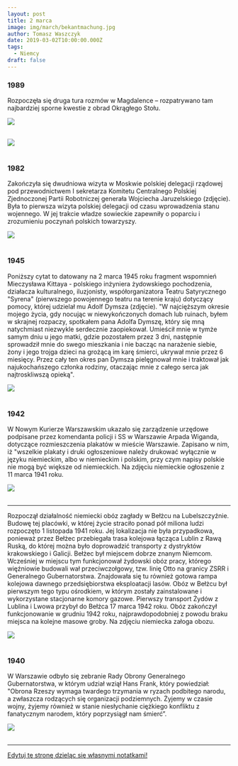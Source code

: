 ```yaml
---
layout: post
title: 2 marca
image: img/march/bekantmachung.jpg
author: Tomasz Waszczyk
date: 2019-03-02T10:00:00.000Z
tags:
  - Niemcy
draft: false
---
```


### 1989

Rozpoczęła się druga tura rozmów w Magdalence – rozpatrywano tam najbardziej sporne kwestie z obrad Okrągłego Stołu.

<img src="./img/march/magdalenka1.jpg"/><br><br>

<img src="./img/march/magdalenka2.jpg"/><br><br>

### 1982

Zakończyła się dwudniowa wizyta w Moskwie polskiej delegacji rządowej pod przewodnictwem I sekretarza Komitetu Centralnego Polskiej Zjednoczonej Partii Robotniczej generała Wojciecha Jaruzelskiego (zdjęcie). Była to pierwsza wizyta polskiej delegacji od czasu wprowadzenia stanu wojennego. W jej trakcie władze sowieckie zapewniły o poparciu i zrozumieniu poczynań polskich towarzyszy.

<img src="./img/march/jaruzelski.jpg"/><br><br>

### 1945

Poniższy cytat to datowany na 2 marca 1945 roku fragment wspomnień Mieczysława Kittaya - polskiego inżyniera żydowskiego pochodzenia, działacza kulturalnego, iluzjonisty, współorganizatora Teatru Satyrycznego "Syrena" (pierwszego powojennego teatru na terenie kraju) dotyczący pomocy, której udzielał mu Adolf Dymsza (zdjęcie).
"W najcięższym okresie mojego życia, gdy nocując w niewykończonych domach lub ruinach, byłem w skrajnej rozpaczy, spotkałem pana Adolfa Dymszę, który się mną natychmiast niezwykle serdecznie zaopiekował. Umieścił mnie w tymże samym dniu u jego matki, gdzie pozostałem przez 3 dni, następnie sprowadził mnie do swego mieszkania i nie bacząc na narażenie siebie, żony i jego trojga dzieci na grożącą im karę śmierci, ukrywał mnie przez 6 miesięcy. Przez cały ten okres pan Dymsza pielęgnował mnie i traktował jak najukochańszego członka rodziny, otaczając mnie z całego serca jak najtroskliwszą opieką".

<img src="./img/march/kittay.jpg"/><br><br>

### 1942

W Nowym Kurierze Warszawskim ukazało się zarządzenie urzędowe podpisane przez komendanta policji i SS w Warszawie Arpada Wiganda, dotyczące rozmieszczenia plakatów w mieście Warszawie.
Zapisano w nim, iż "wszelkie plakaty i druki ogłoszeniowe należy drukować wyłącznie w języku niemieckim, albo w niemieckim i polskim, przy czym napisy polskie nie mogą być większe od niemieckich.
Na zdjęciu niemieckie ogłoszenie z 11 marca 1941 roku.

<img src="./img/march/bekantmachung.jpg"/><br><br>

---

Rozpoczął działalność niemiecki obóz zagłady w Bełżcu na Lubelszczyźnie.
Budowę tej placówki, w której życie straciło ponad pół miliona ludzi rozpoczęto 1 listopada 1941 roku. Jej lokalizacja nie była przypadkowa, ponieważ przez Bełżec przebiegała trasa kolejowa łącząca Lublin z Rawą Ruską, do której można było doprowadzić transporty z dystryktów krakowskiego i Galicji. Bełżec był miejscem dobrze znanym Niemcom. Wcześniej w miejscu tym funkcjonował żydowski obóz pracy, którego więźniowie budowali wał przeciwczołgowy, tzw. linię Otto na granicy ZSRR i Generalnego Gubernatorstwa. Znajdowała się tu również gotowa rampa kolejowa dawnego przedsiębiorstwa eksploatacji lasów.
Obóz w Bełżcu był pierwszym tego typu ośrodkiem, w którym zostały zainstalowane i wykorzystane stacjonarne komory gazowe. Pierwszy transport Żydów z Lublina i Lwowa przybył do Bełżca 17 marca 1942 roku.
Obóz zakończył funkcjonowanie w grudniu 1942 roku, najprawdopodobniej z powodu braku miejsca na kolejne masowe groby.
Na zdjęciu niemiecka załoga obozu.

<img src="./img/march/belzc.jpg"/><br><br>

### 1940

W Warszawie odbyło się zebranie Rady Obrony Generalnego Gubernatorstwa, w którym udział wziął Hans Frank, który powiedział:
"Obrona Rzeszy wymaga twardego trzymania w ryzach podbitego narodu, a zwłaszcza rodzących się organizacji podziemnych. Żyjemy w czasie wojny, żyjemy również w stanie niesłychanie ciężkiego konfliktu z fanatycznym narodem, który poprzysiągł nam śmierć”.

<img src="./img/march/frank.jpg"/><br><br>

---

<a href="https://github.com/TomaszWaszczyk/historia.waszczyk.com/edit/master/src/content/march-2.md" target="_blank">Edytuj tę stronę dzieląc się własnymi notatkami!</a>

